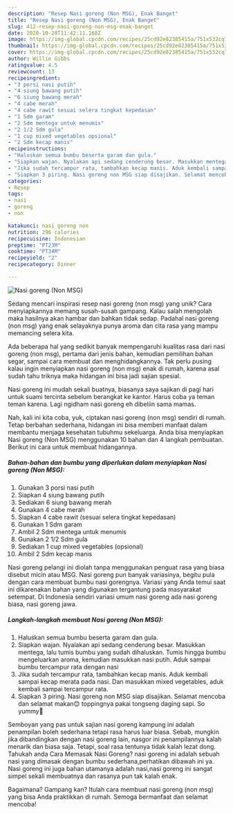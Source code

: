 ```yaml
---
description: "Resep Nasi goreng (Non MSG), Enak Banget"
title: "Resep Nasi goreng (Non MSG), Enak Banget"
slug: 412-resep-nasi-goreng-non-msg-enak-banget
date: 2020-10-28T11:42:11.168Z
image: https://img-global.cpcdn.com/recipes/25cd92e82385415a/751x532cq70/nasi-goreng-non-msg-foto-resep-utama.jpg
thumbnail: https://img-global.cpcdn.com/recipes/25cd92e82385415a/751x532cq70/nasi-goreng-non-msg-foto-resep-utama.jpg
cover: https://img-global.cpcdn.com/recipes/25cd92e82385415a/751x532cq70/nasi-goreng-non-msg-foto-resep-utama.jpg
author: Willie Gibbs
ratingvalue: 4.5
reviewcount: 13
recipeingredient:
- "3 porsi nasi putih"
- "4 siung bawang putih"
- "6 siung bawang merah"
- "4 cabe merah"
- "4 cabe rawit sesuai selera tingkat kepedasan"
- "1 Sdm garam"
- "2 Sdm mentega untuk menumis"
- "2 1/2 Sdm gula"
- "1 cup mixed vegetables opsional"
- "2 Sdm kecap manis"
recipeinstructions:
- "Haluskan semua bumbu beserta garam dan gula."
- "Siapkan wajan. Nyalakan api sedang cenderung besar. Masukkan mentega, lalu tumis bumbu yang sudah dihaluskan. Tumis hingga bumbu mengeluarkan aroma, kemudian masukkan nasi putih. Aduk sampai bumbu tercampur rata dengan nasi"
- "Jika sudah tercampur rata, tambahkan kecap manis. Aduk kembali sampai kecap merata pada nasi. Dan masukkan mixed vegetables, aduk kembali sampai tercampur rata."
- "Siapkan 3 piring. Nasi goreng non MSG siap disajikan. Selamat mencoba dan selamat makan😊 toppingnya pakai tongseng daging sapi. So yummy🤤"
categories:
- Resep
tags:
- nasi
- goreng
- non

katakunci: nasi goreng non 
nutrition: 296 calories
recipecuisine: Indonesian
preptime: "PT23M"
cooktime: "PT34M"
recipeyield: "2"
recipecategory: Dinner

---
```



![Nasi goreng (Non MSG)](https://img-global.cpcdn.com/recipes/25cd92e82385415a/751x532cq70/nasi-goreng-non-msg-foto-resep-utama.jpg)

Sedang mencari inspirasi resep nasi goreng (non msg) yang unik? Cara menyiapkannya memang susah-susah gampang. Kalau salah mengolah maka hasilnya akan hambar dan bahkan tidak sedap. Padahal nasi goreng (non msg) yang enak selayaknya punya aroma dan cita rasa yang mampu memancing selera kita.

Ada beberapa hal yang sedikit banyak mempengaruhi kualitas rasa dari nasi goreng (non msg), pertama dari jenis bahan, kemudian pemilihan bahan segar, sampai cara membuat dan menghidangkannya. Tak perlu pusing kalau ingin menyiapkan nasi goreng (non msg) enak di rumah, karena asal sudah tahu triknya maka hidangan ini bisa jadi sajian spesial.

Nasi goreng ini mudah sekali buatnya, biasanya saya sajikan di pagi hari untuk suami tercinta sebelum berangkat ke kantor. Harus coba ya teman teman karena. Lagi ngidham nasi goreng eh dibeliin sama mamas.


Nah, kali ini kita coba, yuk, ciptakan nasi goreng (non msg) sendiri di rumah. Tetap berbahan sederhana, hidangan ini bisa memberi manfaat dalam membantu menjaga kesehatan tubuhmu sekeluarga. Anda bisa menyiapkan Nasi goreng (Non MSG) menggunakan 10 bahan dan 4 langkah pembuatan. Berikut ini cara untuk membuat hidangannya.

<!--inarticleads1-->

##### Bahan-bahan dan bumbu yang diperlukan dalam menyiapkan Nasi goreng (Non MSG):

1. Gunakan 3 porsi nasi putih
1. Siapkan 4 siung bawang putih
1. Sediakan 6 siung bawang merah
1. Gunakan 4 cabe merah
1. Siapkan 4 cabe rawit (sesuai selera tingkat kepedasan)
1. Gunakan 1 Sdm garam
1. Ambil 2 Sdm mentega untuk menumis
1. Gunakan 2 1/2 Sdm gula
1. Sediakan 1 cup mixed vegetables (opsional)
1. Ambil 2 Sdm kecap manis


Nasi goreng pelangi ini diolah tanpa menggunakan penguat rasa yang biasa disebut micin atau MSG. Nasi goreng pun banyak variasinya, begitu pula dengan cara membuat bumbu nasi gorengnya. Variasi yang Anda temui saat ini dikarenakan bahan yang digunakan tergantung pada masyarakat setempat. Di Indonesia sendiri variasi umum nasi goreng ada nasi goreng biasa, nasi goreng jawa. 

<!--inarticleads2-->

##### Langkah-langkah membuat Nasi goreng (Non MSG):

1. Haluskan semua bumbu beserta garam dan gula.
1. Siapkan wajan. Nyalakan api sedang cenderung besar. Masukkan mentega, lalu tumis bumbu yang sudah dihaluskan. Tumis hingga bumbu mengeluarkan aroma, kemudian masukkan nasi putih. Aduk sampai bumbu tercampur rata dengan nasi
1. Jika sudah tercampur rata, tambahkan kecap manis. Aduk kembali sampai kecap merata pada nasi. Dan masukkan mixed vegetables, aduk kembali sampai tercampur rata.
1. Siapkan 3 piring. Nasi goreng non MSG siap disajikan. Selamat mencoba dan selamat makan😊 toppingnya pakai tongseng daging sapi. So yummy🤤


Semboyan yang pas untuk sajian nasi goreng kampung ini adalah penampilan boleh sederhana tetapi rasa harus luar biasa. Sebab, mungkin jika dibandingkan dengan nasi goreng lain, nasgor ini penampilannya kalah menarik dan biasa saja. Tetapi, soal rasa tentunya tidak kalah lezat dong. Tahukah anda Cara Memasak Nasi Goreng? nasi goreng ini adalah sebuah nasi yang dimasak dengan bumbu sederhana,perhatikan dibawah ini ya. Nasi goreng ini juga bahan utamanya adalah nasi,nasi goreng ini sangat simpel sekali membuatnya dan rasanya pun tak kalah enak. 

Bagaimana? Gampang kan? Itulah cara membuat nasi goreng (non msg) yang bisa Anda praktikkan di rumah. Semoga bermanfaat dan selamat mencoba!
